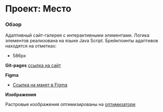 # Проект: Место

### Обзор

Адаптивный сайт-галерея с интерактивными элементами. Логика элементов реализована на языке Java Script.
Брейкпоинты адаптивов находятся на отметках:
* 586px

**Git-pages**
[ссылка на сайт](https://photokub.github.io/mesto/)

**Figma**

* [Ссылка на макет в Figma](https://www.figma.com/file/2cn9N9jSkmxD84oJik7xL7/JavaScript.-Sprint-4?node-id=0%3A1)

**Изображения**

Растровые изображения оптимизированы на [оптимизаторе](https://tinypng.com/)
